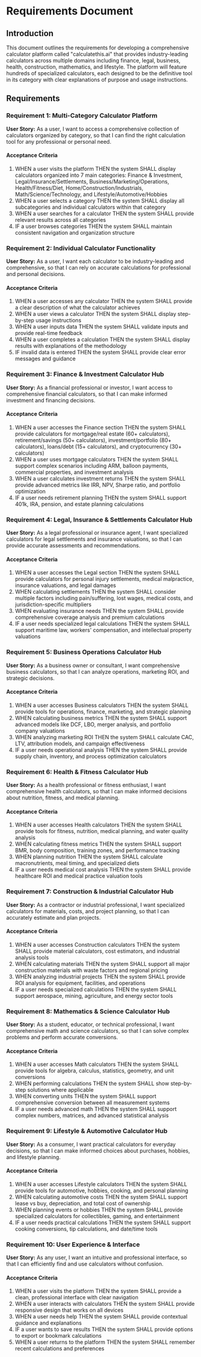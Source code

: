 # Requirements Document

## Introduction

This document outlines the requirements for developing a comprehensive calculator platform called "calculatethis.ai" that provides industry-leading calculators across multiple domains including finance, legal, business, health, construction, mathematics, and lifestyle. The platform will feature hundreds of specialized calculators, each designed to be the definitive tool in its category with clear explanations of purpose and usage instructions.

## Requirements

### Requirement 1: Multi-Category Calculator Platform

**User Story:** As a user, I want to access a comprehensive collection of calculators organized by category, so that I can find the right calculation tool for any professional or personal need.

#### Acceptance Criteria

1. WHEN a user visits the platform THEN the system SHALL display calculators organized into 7 main categories: Finance & Investment, Legal/Insurance/Settlements, Business/Marketing/Operations, Health/Fitness/Diet, Home/Construction/Industrials, Math/Science/Technology, and Lifestyle/Automotive/Hobbies
2. WHEN a user selects a category THEN the system SHALL display all subcategories and individual calculators within that category
3. WHEN a user searches for a calculator THEN the system SHALL provide relevant results across all categories
4. IF a user browses categories THEN the system SHALL maintain consistent navigation and organization structure

### Requirement 2: Individual Calculator Functionality

**User Story:** As a user, I want each calculator to be industry-leading and comprehensive, so that I can rely on accurate calculations for professional and personal decisions.

#### Acceptance Criteria

1. WHEN a user accesses any calculator THEN the system SHALL provide a clear description of what the calculator achieves
2. WHEN a user views a calculator THEN the system SHALL display step-by-step usage instructions
3. WHEN a user inputs data THEN the system SHALL validate inputs and provide real-time feedback
4. WHEN a user completes a calculation THEN the system SHALL display results with explanations of the methodology
5. IF invalid data is entered THEN the system SHALL provide clear error messages and guidance

### Requirement 3: Finance & Investment Calculator Hub

**User Story:** As a financial professional or investor, I want access to comprehensive financial calculators, so that I can make informed investment and financing decisions.

#### Acceptance Criteria

1. WHEN a user accesses the Finance section THEN the system SHALL provide calculators for mortgage/real estate (60+ calculators), retirement/savings (50+ calculators), investment/portfolio (80+ calculators), loans/debt (15+ calculators), and cryptocurrency (30+ calculators)
2. WHEN a user uses mortgage calculators THEN the system SHALL support complex scenarios including ARM, balloon payments, commercial properties, and investment analysis
3. WHEN a user calculates investment returns THEN the system SHALL provide advanced metrics like IRR, NPV, Sharpe ratio, and portfolio optimization
4. IF a user needs retirement planning THEN the system SHALL support 401k, IRA, pension, and estate planning calculations

### Requirement 4: Legal, Insurance & Settlements Calculator Hub

**User Story:** As a legal professional or insurance agent, I want specialized calculators for legal settlements and insurance valuations, so that I can provide accurate assessments and recommendations.

#### Acceptance Criteria

1. WHEN a user accesses the Legal section THEN the system SHALL provide calculators for personal injury settlements, medical malpractice, insurance valuations, and legal damages
2. WHEN calculating settlements THEN the system SHALL consider multiple factors including pain/suffering, lost wages, medical costs, and jurisdiction-specific multipliers
3. WHEN evaluating insurance needs THEN the system SHALL provide comprehensive coverage analysis and premium calculations
4. IF a user needs specialized legal calculations THEN the system SHALL support maritime law, workers' compensation, and intellectual property valuations

### Requirement 5: Business Operations Calculator Hub

**User Story:** As a business owner or consultant, I want comprehensive business calculators, so that I can analyze operations, marketing ROI, and strategic decisions.

#### Acceptance Criteria

1. WHEN a user accesses Business calculators THEN the system SHALL provide tools for operations, finance, marketing, and strategic planning
2. WHEN calculating business metrics THEN the system SHALL support advanced models like DCF, LBO, merger analysis, and portfolio company valuations
3. WHEN analyzing marketing ROI THEN the system SHALL calculate CAC, LTV, attribution models, and campaign effectiveness
4. IF a user needs operational analysis THEN the system SHALL provide supply chain, inventory, and process optimization calculators

### Requirement 6: Health & Fitness Calculator Hub

**User Story:** As a health professional or fitness enthusiast, I want comprehensive health calculators, so that I can make informed decisions about nutrition, fitness, and medical planning.

#### Acceptance Criteria

1. WHEN a user accesses Health calculators THEN the system SHALL provide tools for fitness, nutrition, medical planning, and water quality analysis
2. WHEN calculating fitness metrics THEN the system SHALL support BMR, body composition, training zones, and performance tracking
3. WHEN planning nutrition THEN the system SHALL calculate macronutrients, meal timing, and specialized diets
4. IF a user needs medical cost analysis THEN the system SHALL provide healthcare ROI and medical practice valuation tools

### Requirement 7: Construction & Industrial Calculator Hub

**User Story:** As a contractor or industrial professional, I want specialized calculators for materials, costs, and project planning, so that I can accurately estimate and plan projects.

#### Acceptance Criteria

1. WHEN a user accesses Construction calculators THEN the system SHALL provide material calculators, cost estimators, and industrial analysis tools
2. WHEN calculating materials THEN the system SHALL support all major construction materials with waste factors and regional pricing
3. WHEN analyzing industrial projects THEN the system SHALL provide ROI analysis for equipment, facilities, and operations
4. IF a user needs specialized calculations THEN the system SHALL support aerospace, mining, agriculture, and energy sector tools

### Requirement 8: Mathematics & Science Calculator Hub

**User Story:** As a student, educator, or technical professional, I want comprehensive math and science calculators, so that I can solve complex problems and perform accurate conversions.

#### Acceptance Criteria

1. WHEN a user accesses Math calculators THEN the system SHALL provide tools for algebra, calculus, statistics, geometry, and unit conversions
2. WHEN performing calculations THEN the system SHALL show step-by-step solutions where applicable
3. WHEN converting units THEN the system SHALL support comprehensive conversion between all measurement systems
4. IF a user needs advanced math THEN the system SHALL support complex numbers, matrices, and advanced statistical analysis

### Requirement 9: Lifestyle & Automotive Calculator Hub

**User Story:** As a consumer, I want practical calculators for everyday decisions, so that I can make informed choices about purchases, hobbies, and lifestyle planning.

#### Acceptance Criteria

1. WHEN a user accesses Lifestyle calculators THEN the system SHALL provide tools for automotive, hobbies, cooking, and personal planning
2. WHEN calculating automotive costs THEN the system SHALL support lease vs buy, depreciation, and total cost of ownership
3. WHEN planning events or hobbies THEN the system SHALL provide specialized calculators for collectibles, gaming, and entertainment
4. IF a user needs practical calculations THEN the system SHALL support cooking conversions, tip calculations, and date/time tools

### Requirement 10: User Experience & Interface

**User Story:** As any user, I want an intuitive and professional interface, so that I can efficiently find and use calculators without confusion.

#### Acceptance Criteria

1. WHEN a user visits the platform THEN the system SHALL provide a clean, professional interface with clear navigation
2. WHEN a user interacts with calculators THEN the system SHALL provide responsive design that works on all devices
3. WHEN a user needs help THEN the system SHALL provide contextual guidance and explanations
4. IF a user wants to save results THEN the system SHALL provide options to export or bookmark calculations
5. WHEN a user returns to the platform THEN the system SHALL remember recent calculations and preferences